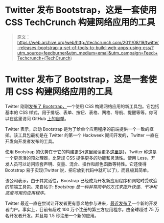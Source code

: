 # Twitter 发布 Bootstrap，这是一套使用 CSS TechCrunch 构建网络应用的工具

> 原文：<https://web.archive.org/web/http://techcrunch.com/2011/08/19/twitter-releases-bootstrap-a-set-of-tools-to-build-web-apps-using-css/?utm_source=feedburner&utm_medium=email&utm_campaign=Feed:+Techcrunch+(TechCrunch>)

# Twitter 发布了 Bootstrap，这是一套使用 CSS 构建网络应用的工具

Twitter 刚刚[发布了 Bootstrap，](https://web.archive.org/web/20230204231819/https://dev.twitter.com/blog/bootstrap-twitter)一个使用 CSS 构建网络应用的新工具包。它包括基本的 CSS 样式，用于排版、表单、按钮、表格、网格、导航、提醒等等。你可以在这里访问 GitHub [上的](https://web.archive.org/web/20230204231819/https://github.com/twitter/bootstrap)[自举](https://web.archive.org/web/20230204231819/http://twitter.github.com/bootstrap/)。

Twitter 表示，启动 Bootstrap 是为了给单个应用程序的前端提供一个一致的框架。该工具包最初是在 Twitter 的第一个 Hackweek 期间开发的，Twitter 一直在开发向开发者发布的工具。

使用 Bootstrap 的优势在于它的构建更少(这里阅读更多[这里是](https://web.archive.org/web/20230204231819/http://lesscss.org/))，Twitter 称这是一个更灵活的预处理器，比常规 CSS 提供更多的功能和灵活性。使用 Less，开发人员可以访问嵌套声明、变量、混合、操作和颜色函数等特性。它还使得 Bootstrap 易于实现(Twitter 说，把它放到代码中就可以了)，而且极其简单。

该公司表示，由于其灵活性，Boostrap 已经成为开发新应用程序和网站时受欢迎的前端工具包。来自帖子: *Bootstrap 是一种非常简单的方式来提升快速、干净和高度可用的应用程序。*

Twitter 最近一直在尝试让开发者更有意义地参与进来，[最近发布了](https://web.archive.org/web/20230204231819/https://techcrunch.com/2011/07/11/the-twitter-ecosystem-is-now-one-million-apps-strong-launches-new-developer-portal/)一个新的开发者门户。事实上，目前有超过 100 万个注册的第三方应用程序，由全球超过 75 万名开发者开发。并且每 1.5 秒注册一个新的应用。